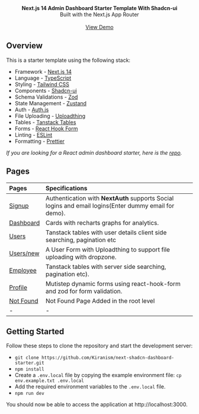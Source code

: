<picture>
  <source media="(prefers-color-scheme: dark)" srcset="https://user-images.githubusercontent.com/9113740/201498864-2a900c64-d88f-4ed4-b5cf-770bcb57e1f5.png">
  <source media="(prefers-color-scheme: light)" srcset="https://user-images.githubusercontent.com/9113740/201498152-b171abb8-9225-487a-821c-6ff49ee48579.png">
</picture>

<div align="center"><strong>Next.js 14 Admin Dashboard Starter Template With Shadcn-ui</strong></div>
<div align="center">Built with the Next.js App Router</div>
<br />
<div align="center">
<a href="https://next-shadcn-dashboard-starter.vercel.app">View Demo</a>
<span>
</div>

## Overview

This is a starter template using the following stack:

- Framework - [Next.js 14](https://nextjs.org/13)
- Language - [TypeScript](https://www.typescriptlang.org)
- Styling - [Tailwind CSS](https://tailwindcss.com)
- Components - [Shadcn-ui](https://ui.shadcn.com)
- Schema Validations - [Zod](https://zod.dev)
- State Management - [Zustand](https://zustand-demo.pmnd.rs)
- Auth - [Auth.js](https://authjs.dev/)
- File Uploading - [Uploadthing](https://uploadthing.com)
- Tables - [Tanstack Tables](https://ui.shadcn.com/docs/components/data-table)
- Forms - [React Hook Form](https://ui.shadcn.com/docs/components/form)
- Linting - [ESLint](https://eslint.org)
- Formatting - [Prettier](https://prettier.io)

_If you are looking for a React admin dashboard starter, here is the [repo](https://github.com/Kiranism/react-shadcn-dashboard-starter)._

## Pages

| Pages                                                                            | Specifications                                                                                        |
| :------------------------------------------------------------------------------- | :---------------------------------------------------------------------------------------------------- |
| [Signup](https://next-shadcn-dashboard-starter.vercel.app/)                      | Authentication with **NextAuth** supports Social logins and email logins(Enter dummy email for demo). |
| [Dashboard](https://next-shadcn-dashboard-starter.vercel.app/dashboard)          | Cards with recharts graphs for analytics.                                                             |
| [Users](https://next-shadcn-dashboard-starter.vercel.app/dashboard/user)         | Tanstack tables with user details client side searching, pagination etc                               |
| [Users/new](https://next-shadcn-dashboard-starter.vercel.app/dashboard/user/new) | A User Form with Uploadthing to support file uploading with dropzone.                                 |
| [Employee](https://next-shadcn-dashboard-starter.vercel.app/dashboard/employee)  | Tanstack tables with server side searching, pagination etc).                                          |
| [Profile](https://next-shadcn-dashboard-starter.vercel.app/dashboard/profile)    | Mutistep dynamic forms using react-hook-form and zod for form validation.                             |
| [Not Found](https://next-shadcn-dashboard-starter.vercel.app/dashboard/notfound) | Not Found Page Added in the root level                                                                |
| -                                                                                | -                                                                                                     |

## Getting Started

Follow these steps to clone the repository and start the development server:

- `git clone https://github.com/Kiranism/next-shadcn-dashboard-starter.git`
- `npm install`
- Create a `.env.local` file by copying the example environment file:
  `cp env.example.txt .env.local`
- Add the required environment variables to the `.env.local` file.
- `npm run dev`

You should now be able to access the application at http://localhost:3000.
